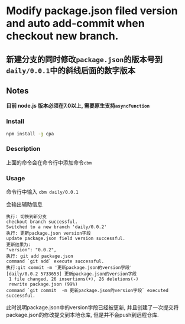 Modify package.json filed version and auto add-commit when checkout new branch.
===============================================================================

新建分支的同时修改`package.json`的版本号到`daily/0.0.1`中的斜线后面的数字版本
---------------------------------------------------------------------

## Notes

**目前 node.js 版本必须在7.0以上, 需要原生支持`asyncFunction`**

### Install

```bash
npm install -g cpa
```

### Description

上面的命令会在命令行中添加命令`cbm`

### Usage

命令行中输入 `cbm daily/0.0.1`

会输出辅助信息

```
执行: 切换到新分支
checkout branch successful.
Switched to a new branch 'daily/0.0.2'
执行: 更新package.json version字段
update package.json field version successful.
更新结果为:
"version": "0.0.2",
执行: git add package.json
command `git add` execute successful.
执行:git commit -m '更新package.json的version字段'
[daily/0.0.2 5733653] 更新package.json的version字段
 1 file changed, 26 insertions(+), 26 deletions(-)
 rewrite package.json (99%)
command `git commit  -m 更新package.json的version字段` executed successful.
```
此时说明package.json中的version字段已经被更新, 并且创建了一次提交将package.json的修改提交到本地仓库, 但是并不会push到远程仓库.